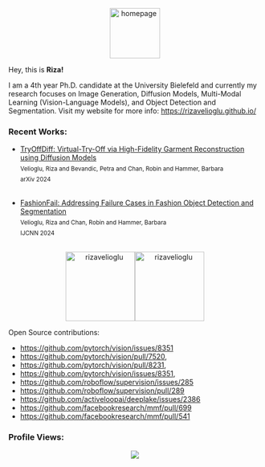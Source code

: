 <p align="center">
  <a href="https://rizavelioglu.github.io/" target="_blank">
    <img src="https://drive.google.com/uc?id=1SWc-ryZf7xxZ_g7AdU_vn2Y451IcCisw" alt="homepage" height="100"/>
  </a>
</p>


Hey, this is **Riza!**

I am a 4th year Ph.D. candidate at the University Bielefeld and currently my research focuses on Image Generation, Diffusion Models, Multi-Modal Learning (Vision-Language Models), and Object Detection and Segmentation. Visit my website for more info: https://rizavelioglu.github.io/

<h3 align="left"> Recent Works: </h3>
  <ul>
      <li>
        <a href="https://rizavelioglu.github.io/tryoffdiff/">TryOffDiff: Virtual-Try-Off via High-Fidelity Garment Reconstruction using Diffusion Models</a><br>
        <sub>Velioglu, Riza and Bevandic, Petra and Chan, Robin and Hammer, Barbara</sub> <br>
        <sub>arXiv 2024</sub>
      </li> <br>
  </ul>
  <ul>
      <li>
        <a href="https://rizavelioglu.github.io/fashionfail/">FashionFail: Addressing Failure Cases in Fashion Object Detection and Segmentation</a><br>
        <sub>Velioglu, Riza and Chan, Robin and Hammer, Barbara</sub> <br>
        <sub>IJCNN 2024</sub>
      </li> <br>
  </ul>

<p align="center">
  <img height="138px" align="center" src="https://github-readme-stats.vercel.app/api?username=rizavelioglu&hide_border=true&show_icons=true&line_height=21&text_color=FBCEB1&icon_color=FF00FF&title_color=E5E4E2&bg_color=1500,00008B,301934,023020&theme=graywhite&count_private=True" alt="rizavelioglu"/><img height="138px" align="center" src="https://github-readme-stats.vercel.app/api/top-langs?username=rizavelioglu&show_icons=true&locale=en&layout=compact&text_color=FBCEB1&icon_color=FF00FF&title_color=E5E4E2&bg_color=1500,023020,301934,00008B&theme=graywhite" alt="rizavelioglu"/>
</p>

Open Source contributions:
- https://github.com/pytorch/vision/issues/8351
- https://github.com/pytorch/vision/pull/7520,
- https://github.com/pytorch/vision/pull/8231,
- https://github.com/pytorch/vision/issues/8351,
- https://github.com/roboflow/supervision/issues/285
- https://github.com/roboflow/supervision/pull/289
- https://github.com/activeloopai/deeplake/issues/2386
- https://github.com/facebookresearch/mmf/pull/699
- https://github.com/facebookresearch/mmf/pull/541

<h3 align="left"> Profile Views: </h3>
  <p align="center">
    <img src="https://hits.seeyoufarm.com/api/count/incr/badge.svg?url=https%3A%2F%2Fgithub.com%2Frizavelioglu&count_bg=%2385B461&title_bg=%23555555&title=(today/total)%20visitors%20since%20Jan%202021&edge_flat=false">
  </p>
